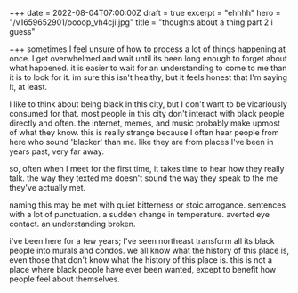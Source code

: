 +++
date = 2022-08-04T07:00:00Z
draft = true
excerpt = "ehhhh"
hero = "/v1659652901/oooop_vh4cji.jpg"
title = "thoughts about a thing part 2 i guess"

+++
sometimes I feel unsure of how to process a lot of things happening at once. I get overwhelmed and wait until its been long enough to forget about what happened. it is easier to wait for an understanding to come to me than it is to look for it. im sure this isn't healthy, but it feels honest that I'm saying it, at least.

I like to think about being black in this city, but I don't want to be vicariously consumed for that. most people in this city don't interact with black people directly and often. the internet, memes, and music probably make upmost of what they know. this is really strange because I often hear people from here who sound 'blacker' than me. like they are from places I've been in years past, very far away.

so, often when I meet for the first time, it takes time to hear how they really talk. the way they texted me doesn't sound the way they speak to the me they've actually met.

naming this may be met with quiet bitterness or stoic arrogance. sentences with a lot of punctuation. a sudden change in temperature. averted eye contact. an understanding broken.

i've been here for a few years; I've seen northeast transform all its black people into murals and condos. we all know what the history of this place is, even those that don't know what the history of this place is. this is not a place where black people have ever been wanted, except to benefit how people feel about themselves.